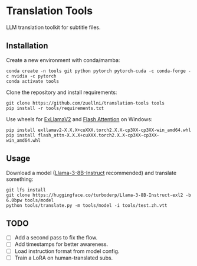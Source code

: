 # Translation Tools
LLM translation toolkit for subtitle files.

## Installation
Create a new environment with conda/mamba:
```
conda create -n tools git python pytorch pytorch-cuda -c conda-forge -c nvidia -c pytorch
conda activate tools
```

Clone the repository and install requirements:
```
git clone https://github.com/zuellni/translation-tools tools
pip install -r tools/requirements.txt
```

Use wheels for [ExLlamaV2](https://github.com/turboderp/exllamav2/releases/latest) and [Flash Attention](https://github.com/bdashore3/flash-attention/releases/latest) on Windows:
```
pip install exllamav2-X.X.X+cuXXX.torch2.X.X-cp3XX-cp3XX-win_amd64.whl
pip install flash_attn-X.X.X+cuXXX.torch2.X.X-cp3XX-cp3XX-win_amd64.whl
```

## Usage
Download a model ([Llama-3-8B-Instruct](https://huggingface.co/turboderp/Llama-3-8B-Instruct-exl2) recommended) and translate something:
```
git lfs install
git clone https://huggingface.co/turboderp/Llama-3-8B-Instruct-exl2 -b 6.0bpw tools/model
python tools/translate.py -m tools/model -i tools/test.zh.vtt
```

## TODO
- [ ] Add a second pass to fix the flow.
- [ ] Add timestamps for better awareness.
- [ ] Load instruction format from model config.
- [ ] Train a LoRA on human-translated subs.
